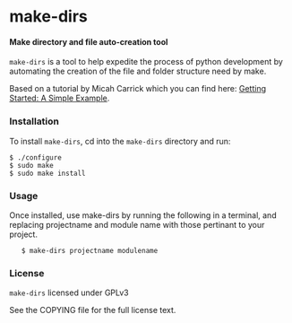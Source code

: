# make-dirs 


#### Make directory and file auto-creation tool

`make-dirs` is a tool to help expedite the process of python development 
by automating the creation of the file and folder structure need by
make.

Based on a tutorial by Micah Carrick which you can find here: [Getting Started: A Simple Example](http://www.micahcarrick.com/tutorials/autotools-tutorial-python-gtk/getting-started.html "Getting Started: A Simple Example").

### Installation

To install `make-dirs`, cd into the `make-dirs` directory and run: 

	$ ./configure
	$ sudo make
	$ sudo make install

### Usage

Once installed, use make-dirs by running the following in a terminal, and replacing projectname and module name with those pertinant to your project.

       $ make-dirs projectname modulename

### License
`make-dirs` licensed under GPLv3

See the COPYING file for the full license text.
